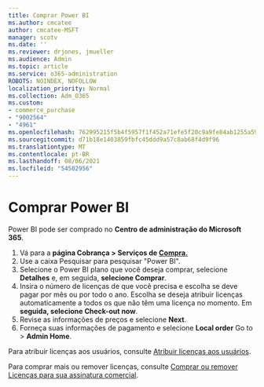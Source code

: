 ```yaml
---
title: Comprar Power BI
ms.author: cmcatee
author: cmcatee-MSFT
manager: scotv
ms.date: ''
ms.reviewer: drjones, jmueller
ms.audience: Admin
ms.topic: article
ms.service: o365-administration
ROBOTS: NOINDEX, NOFOLLOW
localization_priority: Normal
ms.collection: Adm_O365
ms.custom:
- commerce_purchase
- "9002564"
- "4961"
ms.openlocfilehash: 762995215f5b4f5957f1f452a71efe5f20c9a9fe84ab1255a59fb7e67dda15fa
ms.sourcegitcommit: d71b18e1403859fbfc45ddd9a57c8ab68f4d9f96
ms.translationtype: MT
ms.contentlocale: pt-BR
ms.lasthandoff: 08/06/2021
ms.locfileid: "54502956"
---
```

# <a name="purchase-power-bi"></a>Comprar Power BI

Power BI pode ser comprado no **Centro de administração do Microsoft 365**.

1. Vá para a **página Cobrança > Serviços de [Compra.](https://go.microsoft.com/fwlink/p/?linkid=868433)**
2. Use a caixa Pesquisar para pesquisar "Power BI".
3. Selecione o Power BI plano que você deseja comprar, selecione **Detalhes** e, em seguida, **selecione Comprar**.
4. Insira o número de licenças de que você precisa e escolha se deve pagar por mês ou por todo o ano. Escolha se deseja atribuir licenças automaticamente a todos os que não têm uma licença no momento. Em **seguida, selecione Check-out now**.
5. Revise as informações de preços e selecione **Next**.
6. Forneça suas informações de pagamento e selecione **Local order** Go to  >  **Admin Home**.

Para atribuir licenças aos usuários, consulte [Atribuir licenças aos usuários](/microsoft-365/admin/manage/assign-licenses-to-users).

Para comprar mais ou remover licenças, consulte [Comprar ou remover Licenças para sua assinatura comercial](/microsoft-365/commerce/licenses/buy-licenses).